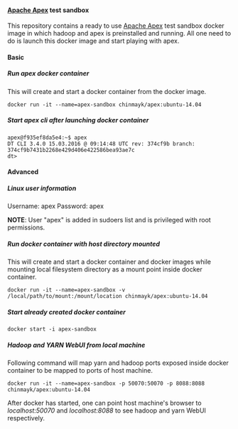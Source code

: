#### [Apache Apex](http://apex.apache.org/) test sandbox
This repository contains a ready to use [Apache Apex](http://apex.apache.org/) test sandbox docker image in which hadoop and apex is preinstalled and running. All one need to do is launch this docker image and start playing with apex.
#### Basic
##### Run apex docker container
This will create and start a docker container from the docker image.
```
docker run -it --name=apex-sandbox chinmayk/apex:ubuntu-14.04
```
##### Start apex cli after launching docker container
```
apex@f935ef8da5e4:~$ apex
DT CLI 3.4.0 15.03.2016 @ 09:14:48 UTC rev: 374cf9b branch: 374cf9b7431b2268e429d406e422586bea93ae7c
dt> 
```
#### Advanced
##### Linux user information
Username: apex
Password: apex

**NOTE**: User "apex" is added in sudoers list and is privileged with root permissions.

##### Run docker container with host directory mounted
This will create and start a docker container and docker images while mounting local filesystem directory as a mount point inside docker container.
```
docker run -it --name=apex-sandbox -v /local/path/to/mount:/mount/location chinmayk/apex:ubuntu-14.04
```
##### Start already created docker container
```
docker start -i apex-sandbox
```
##### Hadoop and YARN WebUI from local machine
Following command will map yarn and hadoop ports exposed inside docker container to be mapped to ports of host machine.
```
docker run -it --name=apex-sandbox -p 50070:50070 -p 8088:8088 chinmayk/apex:ubuntu-14.04
```
After docker has started, one can point host machine's browser to *localhost:50070* and *localhost:8088* to see hadoop and yarn WebUI respectively.
